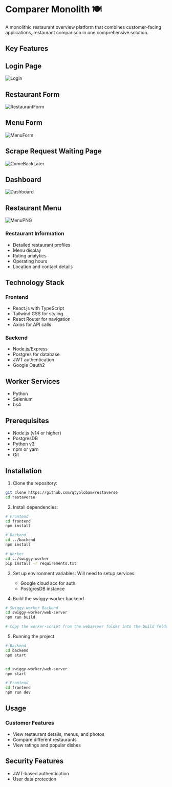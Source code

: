 # Comparer Monolith 🍽️

A monolithic restaurant overview platform that combines customer-facing applications, restaurant comparison in one comprehensive solution.

## Key Features

## Login Page

![Login](https://github.com/user-attachments/assets/e9477889-2e6c-42c3-bca0-b5dc6efba6c3)


## Restaurant Form

![RestaurantForm](https://github.com/user-attachments/assets/6a304eaf-5e63-44b0-b091-5526a0996db7)


## Menu Form

![MenuForm](https://github.com/user-attachments/assets/54a8445c-f450-42c7-a994-1c75a88b88ab)


## Scrape Request Waiting Page

![ComeBackLater](https://github.com/user-attachments/assets/6d6a90a3-2617-4cf1-a073-6e924868a58d)


## Dashboard

![Dashboard](https://github.com/user-attachments/assets/4d9bb59a-8c80-4cf3-8f5f-6863a9c38c11)


## Restaurant Menu


![MenuPNG](https://github.com/user-attachments/assets/ad3f0420-c47e-4437-bfd1-bbe84bb96bc8)


### Restaurant Information

- Detailed restaurant profiles
- Menu display
- Rating analytics
- Operating hours
- Location and contact details

## Technology Stack

### Frontend

- React.js with TypeScript
- Tailwind CSS for styling
- React Router for navigation
- Axios for API calls

### Backend

- Node.js/Express
- Postgres for database
- JWT authentication
- Google Oauth2

## Worker Services

- Python
- Selenium
- bs4

## Prerequisites

- Node.js (v14 or higher)
- PostgresDB
- Python v3
- npm or yarn
- Git

## Installation

1. Clone the repository:

```bash
git clone https://github.com/qtyolobam/restaverse
cd restaverse
```

2. Install dependencies:

```bash
# Frontend
cd frontend
npm install

# Backend
cd ../backend
npm install

# Worker
cd ../swiggy-worker
pip install -r requirements.txt
```

3. Set up environment variables:
   Will need to setup services:

   - Google cloud acc for auth
   - PostgresDB instance
  
4. Build the swiggy-worker backend
```bash
# Swiggy-worker Backend
cd swiggy-worker/web-server
npm run build

# Copy the worker-script from the webserver folder into the build folder(dist/jobs)
```

5. Running the project
```bash
# Backend
cd backend
npm start


cd swiggy-worker/web-server
npm start

# Frontend
cd frontend
npm run dev
```

## Usage

### Customer Features

- View restaurant details, menus, and photos
- Compare different restaurants
- View ratings and popular dishes

## Security Features

- JWT-based authentication
- User data protection
